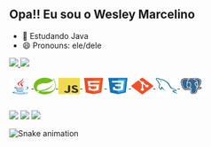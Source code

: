 ## Opa!! Eu sou o Wesley Marcelino

- 🌱 Estudando Java
- 😄 Pronouns: ele/dele

<div>
    <a href="https://github.com/wesleylmarcelino">
    <img height="150em" src="https://github-readme-stats.vercel.app/api?username=wesleylmarcelino&show_icons=true&theme=github_dark&include_all_commits=true&count_private=true"/>
     <img height="150em" src="https://github-readme-stats.vercel.app/api/top-langs/?username=wesleylmarcelino&layout=compact&langs_count=16&theme=github_dark"/>
</div>

<div style="display: inline_block"><br>
    <img align="center" alt="wesley-java" height="30" width="40" src="https://raw.githubusercontent.com/devicons/devicon/1119b9f84c0290e0f0b38982099a2bd027a48bf1/icons/java/java-original.svg">
     <img align="center" alt="wesley-spring" height="30" width="40" src="https://raw.githubusercontent.com/devicons/devicon/1119b9f84c0290e0f0b38982099a2bd027a48bf1/icons/spring/spring-original.svg">
     <img align="center" alt="wesley-js" height="30" width="40" src="https://raw.githubusercontent.com/devicons/devicon/1119b9f84c0290e0f0b38982099a2bd027a48bf1/icons/javascript/javascript-original.svg">
     <img align="center" alt="wesley-html5" height="30" width="40" src="https://raw.githubusercontent.com/devicons/devicon/1119b9f84c0290e0f0b38982099a2bd027a48bf1/icons/html5/html5-original.svg">
     <img align="center" alt="wesley-css3" height="30" width="40" src="https://raw.githubusercontent.com/devicons/devicon/1119b9f84c0290e0f0b38982099a2bd027a48bf1/icons/css3/css3-original.svg">
     <img align="center" alt="wesley-git" height="30" width="40" src="https://raw.githubusercontent.com/devicons/devicon/1119b9f84c0290e0f0b38982099a2bd027a48bf1/icons/git/git-original.svg">
     <img align="center" alt="wesley-mysql" height="30" width="40" src="https://raw.githubusercontent.com/devicons/devicon/1119b9f84c0290e0f0b38982099a2bd027a48bf1/icons/mysql/mysql-original.svg">
     <img align="center" alt="wesley-postgre" height="30" width="40" src="https://raw.githubusercontent.com/devicons/devicon/1119b9f84c0290e0f0b38982099a2bd027a48bf1/icons/postgresql/postgresql-original.svg">
</div>
  
  ##
  
  <div>
    <a href="https://www.linkedin.com/in/wesley-marcelino-developer/" target="_blank"><img src="https://img.shields.io/badge/LinkedIn-0077B5?style=for-the-badge&logo=linkedin&logoColor=white" target="_blank"></a>
    <a href="malito:wesleymarcelino.jf@gmail.com" target="_blank"><img src="https://img.shields.io/badge/Gmail-D14836?style=for-the-badge&logo=gmail&logoColor=white" target="_blank"></a>
    <a href="https://gitlab.com/wesleyLuciano" target="_blank"><img src="https://img.shields.io/badge/GitLab-330F63?style=for-the-badge&logo=gitlab&logoColor=white" target="_blank"></a>
  </div>
  
  ![Snake animation](https://github.com/wesleylmarcelino/wesleylmarcelino/github-contribution-grid-snake.svg)
